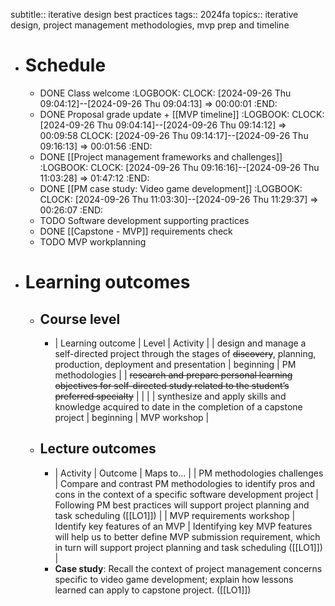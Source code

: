 subtitle:: iterative design best practices
tags:: 2024fa
topics:: iterative design, project management methodologies, mvp prep and timeline

- # Schedule
	- DONE Class welcome
	  :LOGBOOK:
	  CLOCK: [2024-09-26 Thu 09:04:12]--[2024-09-26 Thu 09:04:13] =>  00:00:01
	  :END:
	- DONE Proposal grade update + [[MVP timeline]]
	  :LOGBOOK:
	  CLOCK: [2024-09-26 Thu 09:04:14]--[2024-09-26 Thu 09:14:12] =>  00:09:58
	  CLOCK: [2024-09-26 Thu 09:14:17]--[2024-09-26 Thu 09:16:13] =>  00:01:56
	  :END:
	- DONE [[Project management frameworks and challenges]]
	  :LOGBOOK:
	  CLOCK: [2024-09-26 Thu 09:16:16]--[2024-09-26 Thu 11:03:28] =>  01:47:12
	  :END:
	- DONE [[PM case study: Video game development]]
	  :LOGBOOK:
	  CLOCK: [2024-09-26 Thu 11:03:30]--[2024-09-26 Thu 11:29:37] =>  00:26:07
	  :END:
	- TODO Software development supporting practices
	- DONE [[Capstone - MVP]] requirements check
	- TODO MVP workplanning
- # Learning outcomes
	- ## Course level
		- | Learning outcome | Level | Activity |
		  | design and manage a self-directed project through the stages of ~~discovery~~, planning, production, deployment and presentation | beginning | PM methodologies |
		  | ~~research and prepare personal learning objectives for self-directed study related to the student’s preferred specialty~~ |  |  |
		  | synthesize and apply skills and knowledge acquired to date in the completion of a capstone project | beginning | MVP workshop |
	- ## Lecture outcomes
		- | Activity | Outcome | Maps to... |
		  | PM methodologies challenges | Compare and contrast PM methodologies to identify pros and cons in the context of a specific software development project | Following PM best practices will support project planning and task scheduling ([[LO1]]) |
		  | MVP requirements workshop | Identify key features of an MVP | Identifying key MVP features will help us to better define MVP submission requirement, which in turn will support project planning and task scheduling ([[LO1]]) |
		- **Case study**: Recall the context of project management concerns specific to video game development; explain how lessons learned can apply to capstone project. ([[LO1]])